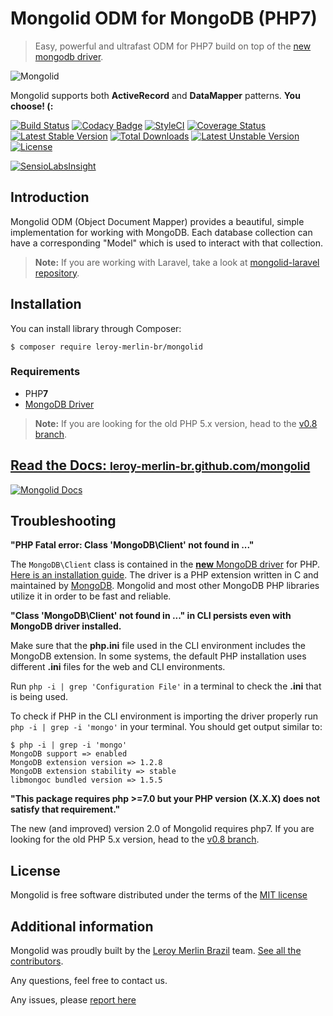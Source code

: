 # Mongolid ODM for MongoDB (PHP7)

> Easy, powerful and ultrafast ODM for PHP7 build on top of the [new mongodb driver](https://docs.mongodb.org/ecosystem/drivers/php/).

![Mongolid](https://user-images.githubusercontent.com/1991286/28967747-fe5c258a-78f2-11e7-91c7-8850ffb32004.png)

Mongolid supports both **ActiveRecord** and **DataMapper** patterns. **You choose! (:**

[![Build Status](https://travis-ci.org/leroy-merlin-br/mongolid.svg?branch=master)](https://travis-ci.org/leroy-merlin-br/mongolid)
[![Codacy Badge](https://api.codacy.com/project/badge/Grade/cc45e93bb0d0413d9e0355c7377d4d33)](https://www.codacy.com/app/zizaco/mongolid?utm_source=github.com&amp;utm_medium=referral&amp;utm_content=leroy-merlin-br/mongolid&amp;utm_campaign=Badge_Grade)
[![StyleCI](https://styleci.io/repos/9799450/shield?branch=master)](https://styleci.io/repos/9799450)
[![Coverage Status](https://coveralls.io/repos/github/leroy-merlin-br/mongolid/badge.svg?branch=master)](https://coveralls.io/github/leroy-merlin-br/mongolid?branch=master)
[![Latest Stable Version](https://poser.pugx.org/leroy-merlin-br/mongolid/v/stable)](https://packagist.org/packages/leroy-merlin-br/mongolid)
[![Total Downloads](https://poser.pugx.org/leroy-merlin-br/mongolid/downloads)](https://packagist.org/packages/leroy-merlin-br/mongolid)
[![Latest Unstable Version](https://poser.pugx.org/leroy-merlin-br/mongolid/v/unstable)](https://packagist.org/packages/leroy-merlin-br/mongolid)
[![License](https://poser.pugx.org/leroy-merlin-br/mongolid/license)](https://packagist.org/packages/leroy-merlin-br/mongolid)

[![SensioLabsInsight](https://insight.sensiolabs.com/projects/25636a94-9a5d-4438-bd5e-9f9694104529/small.png)](https://insight.sensiolabs.com/projects/25636a94-9a5d-4438-bd5e-9f9694104529)

<a name="introduction"></a>
## Introduction

Mongolid ODM (Object Document Mapper) provides a beautiful, simple implementation for working with MongoDB. Each database collection can have a corresponding "Model" which is used to interact with that collection.

> **Note:** If you are working with Laravel, take a look at [mongolid-laravel repository](https://github.com/leroy-merlin-br/mongolid-laravel).

<a name="installation"></a>
## Installation

You can install library through Composer:

```
$ composer require leroy-merlin-br/mongolid
```

### Requirements

- PHP**7**
- [MongoDB Driver](http://php.net/manual/en/set.mongodb.php)

> **Note:** If you are looking for the old PHP 5.x version, head to the [v0.8 branch](https://github.com/leroy-merlin-br/mongolid/tree/v0.8-dev).

## [Read the Docs: <small>leroy-merlin-br.github.com/mongolid</small>](http://leroy-merlin-br.github.com/mongolid)
[![Mongolid Docs](https://dl.dropboxusercontent.com/u/12506137/libs_bundles/MongolidDocs.png)](http://leroy-merlin-br.github.com/mongolid)

<a name="troubleshooting"></a>
## Troubleshooting

**"PHP Fatal error: Class 'MongoDB\Client' not found in ..."**

The `MongoDB\Client` class is contained in the [**new** MongoDB driver](http://pecl.php.net/package/mongodb) for PHP. [Here is an installation guide](http://www.php.net/manual/en/mongodb.installation.php). The driver is a PHP extension written in C and maintained by [MongoDB](https://mongodb.com). Mongolid and most other MongoDB PHP libraries utilize it in order to be fast and reliable.

**"Class 'MongoDB\Client' not found in ..." in CLI persists even with MongoDB driver installed.**

Make sure that the **php.ini** file used in the CLI environment includes the MongoDB extension. In some systems, the default PHP installation uses different **.ini** files for the web and CLI environments.

Run `php -i | grep 'Configuration File'` in a terminal to check the **.ini** that is being used.

To check if PHP in the CLI environment is importing the driver properly run `php -i | grep -i 'mongo'` in your terminal. You should get output similar to:

```
$ php -i | grep -i 'mongo'
MongoDB support => enabled
MongoDB extension version => 1.2.8
MongoDB extension stability => stable
libmongoc bundled version => 1.5.5
```

**"This package requires php >=7.0 but your PHP version (X.X.X) does not satisfy that requirement."**

The new (and improved) version 2.0 of Mongolid requires php7. If you are looking for the old PHP 5.x version, head to the [v0.8 branch](https://github.com/leroy-merlin-br/mongolid/tree/v0.8-dev).

<a name="license"></a>
## License

Mongolid is free software distributed under the terms of the [MIT license](http://opensource.org/licenses/MIT)

<a name="additional_information"></a>
## Additional information

Mongolid was proudly built by the [Leroy Merlin Brazil](https://github.com/leroy-merlin-br) team. [See all the contributors](https://github.com/leroy-merlin-br/mongolid/graphs/contributors).

Any questions, feel free to contact us.

Any issues, please [report here](https://github.com/Zizaco/mongolid)
